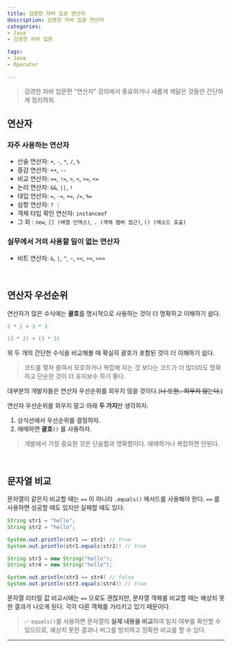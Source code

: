```yaml
---
title: 김영한 자바 입문 연산자
description: 김영한 자바 입문 연산자
categories:
- Java
- 김영한 자바 입문

tags:
- Java
- Operator

---
```


> 김영한 자바 입문편 "연산자" 강의에서 중요하거나 새롭게 깨달은 것들만 간단하게 정리하자.

<!-- more -->

## 연산자

### 자주 사용하는 연산자
- 산술 연산자: `+`, `-`, `*`, `/`, `%`
- 증감 연산자: `++`, `--`
- 비교 연산자: `==`, `!=`, `>`, `<`, `>=`, `<=`
- 논리 연산자: `&&`, `||`, `!`
- 대입 연산자: `=`, `-=`, `+=`, `/=`, `%=`
- 삼항 연산자: `? :`
- 객체 타입 확인 연산자: `instanceof`
- 그 외 : `new`, `[] (배열 인덱스)`, `. (객체 멤버 접근)`, `() (메소드 호출)`

### 실무에서 거의 사용할 일이 없는 연산자
- 비트 연산자: `&`, `|`, `^`, `~`, `<<`, `>>`, `>>>`

<br>

## 연산자 우선순위

연산자가 많은 수식에는 **괄호**를 명시적으로 사용하는 것이 더 명확하고 이해하기 쉽다.

```java
2 * 2 + 3 * 3

(2 * 2) + (3 * 3)
```
위 두 개의 간단한 수식을 비교해볼 때 확실히 괄호가 포함된 것이 더 이해하기 쉽다.

> 코드를 몇자 줄여서 모호하거나 복잡해 지는 것 보다는 코드가 더 많더라도 명확하고 단순한 것이 더 유지보수 하기 좋다.

대부분의 개발자들은 연산자 우선순위를 외우지 않을 것이다.(~~나 또한.. 외우지 않는다.~~)

연산자 우선순위를 외우지 말고 아래 **두 가지**만 생각하자.
1. 상식선에서 우선순위를 결정하자.
2. 애매하면 **괄호**`()` 를 사용하자.

> 개발에서 가장 중요한 것은 단숨함과 명확함이다. 애매하거나 복잡하면 안된다.

<br>

## 문자열 비교
문자열이 같은지 비교할 때는 `==` 이 아니라 `.equals()` 메서드를 사용해야 한다. `==` 를 사용하면 성공할 때도 있지만 실패할 때도 있다.

```java
String str1 = "hello";
String str2 = "hello";

System.out.println(str1 == str2) // true
System.out.println(str1.equals(str2)) // true

String str3 = new String("hello");
String str4 = new String("hello");

System.out.println(str3 == str4) // false
System.out.println(str3.equals(str4)) // true
```
문자열 리터럴 값 비교시에는 `==` 으로도 괜찮지만, 문자열 객체를 비교할 때는 예상치 못 한 결과가 나오게 된다. 각각 다른 객체를 가리키고 있기 때문이다.

> ✅ `equals()`를 사용하면 문자열의 **실제 내용을 비교**하여 일치 여부를 확인할 수 있으므로, 예상치 못한 결과나 버그를 방지하고 정확한 비교를 할 수 있다.

---
